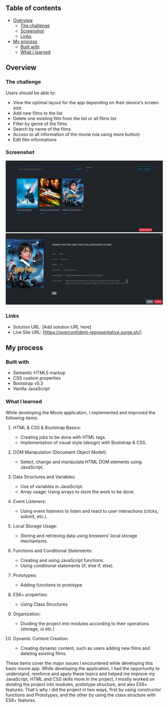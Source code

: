 
## Table of contents

- [Overview](#overview)
  - [The challenge](#the-challenge)
  - [Screenshot](#screenshot)
  - [Links](#links)
- [My process](#my-process)
  - [Built with](#built-with)
  - [What I learned](#what-i-learned)
  



## Overview

### The challenge

Users should be able to:

- View the optimal layout for the app depending on their device's screen size
- Add new films to the list
- Delete one existing film from the list or all films list 
- Filter by genre of the films
- Search by name of the films
- Access to all information of the movie (via using more button)
- Edit film informations

### Screenshot

![Movie App Main Screen Appearence](project/screenshots/main-screen.jpg)
![Movie App Modal Screen Appearence](project/screenshots/modal-screen.jpg)

### Links

- Solution URL: [Add solution URL here]
- Live Site URL: [https://overconfident-representative.surge.sh/]

## My process

### Built with

- Semantic HTML5 markup
- CSS custom properties
- Bootstrap v5.3
- Vanilla JavaScript

### What I learned

While developing the Movie application, I implemented and improved the following items:

1. HTML & CSS & Bootstrap Basics:
    - Creating jobs to be done with HTML tags.
    - Implementation of visual style (design) with Bootstrap & CSS.

2. DOM Manipulation (Document Object Model):
    - Select, change and manipulate HTML DOM elements using JavaScript.

3. Data Structures and Variables:
    - Use of variables in JavaScript.
    - Array usage: Using arrays to store the work to be done.

4. Event Listeners:
    - Using event listeners to listen and react to user interactions (clicks, submit, etc.).

5. Local Storage Usage:
    - Storing and retrieving data using browsers' local storage mechanisms.
   
8. Functions and Conditional Statements:
    - Creating and using JavaScript functions.
    - Using conditional statements (if, else if, else).

9. Prototypes:
    - Adding functions to prototype

10. ES6+ properties:
    - Using Class Structures

10. Organization:
    - Dividing the project into modules according to their operations (storage, ui etc.)

11. Dynamic Content Creation:
    - Creating dynamic content, such as users adding new films and deleting existing films.

These items cover the major issues I encountered while developing this basic movie app. While developing the application, I had the opportunity to understand, reinforce and apply these topics and helped me improve my JavaScript, HTML and CSS skills more.In the project, I mostly worked on dividing the project into modules, prototype structure, and also ES6+ features. That's why I did the project in two ways, first by using constructor functions and Prototypes, and the other by using the class structure with ES6+ features.




